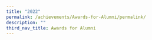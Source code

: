 ```yaml
---
title: "2022"
permalink: /achievements/Awards-for-Alumni/permalink/
description: ""
third_nav_title: Awards for Alumni
---
```

